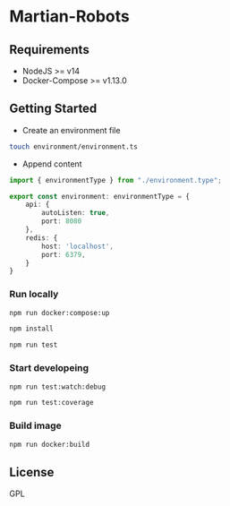 # Martian-Robots

## Requirements
- NodeJS >= v14
- Docker-Compose >= v1.13.0

## Getting Started

- Create an environment file
```bash
touch environment/environment.ts
```
- Append content
```ts
import { environmentType } from "./environment.type";

export const environment: environmentType = {
    api: {
        autoListen: true,
        port: 8080
    },
    redis: {
        host: 'localhost',
        port: 6379,
    }
}
```

### Run locally
```bash
npm run docker:compose:up
```

```bash
npm install
```

```bash
npm run test
```

### Start developeing
```bash
npm run test:watch:debug
```

```bash
npm run test:coverage
```

### Build image

```bash
npm run docker:build
```

## License
GPL